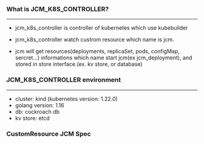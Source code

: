 ### What is JCM_K8S_CONTROLLER?

---

- jcm_k8s_controller is controller of kubernetes which use kubebuilder

- jcm_k8s_controller watch custrom resource which name is jcm.

- jcm will get resources(deployments, replicaSet, pods, configMap, sercret...) informations which name start jcm(ex jcm_deployment),
  and stored in store interface.(ex. kv store, or database)
  

### JCM_K8S_CONTROLLER environment
---

- cluster: kind (kubernetes version: 1.22.0)
- golang version: 1.16
- db: cockroach db
- kv store: etcd


### CustomResource JCM Spec

```yaml
```
